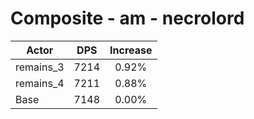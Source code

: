 # Composite - am - necrolord
| Actor | DPS | Increase |
|---|:---:|:---:|
|remains_3|7214|0.92%|
|remains_4|7211|0.88%|
|Base|7148|0.00%|
